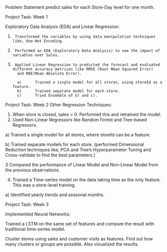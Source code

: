 Problem Statement
predict sales for each Store-Day level for one month.

Project Task: Week 1

Exploratory Data Analysis (EDA) and Linear Regression:
1.      Transformed the variables by using data manipulation techniques like, One-Hot Encoding 
2.      Performed an EDA (Exploratory Data Analysis) to see the impact of variables over Sales.
3.      Applied Linear Regression to predicted the forecast and evaluated different accuracy metrices like RMSE (Root Mean Squared Error)
         and MAE(Mean Absolute Error).
         
         a)      Trained a single model for all stores, using storeId as a feature.
         b)      Trained separate model for each store.
         c)      Tried Ensemble of b) and c).
        

Project Task: Week 2
Other Regression Techniques:

1. When store is closed, sales = 0.  Performed this and retrained the model.
2. Used Non-Linear Regressors like Random Forest and Tree-based Regressors.


a)    Trained a single model for all stores, where storeId can be a feature.


b)    Trained separate models for each store.
      (performed Dimensional Reduction techniques like, PCA and Tree’s Hyperparameter Tuning and Cross-validate to find the best parameters.) 
      
3 Compared the performance of Linear Model and Non-Linear Model from the previous observations.

4. Trained a Time-series model on the data taking time as the only feature. This was a store-level training.

a)    Identified yearly trends and seasonal months.
 

Project Task: Week 3

Implementied Neural Networks:

Trained a LSTM on the same set of features and compare the result with traditional time-series model.

Cluster stores using sales and customer visits as features. Find out how many clusters or groups are possible. Also visualized the results.


